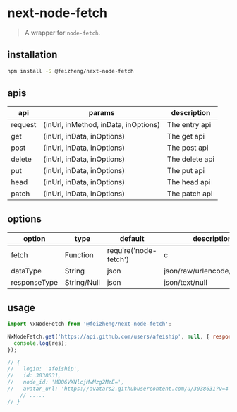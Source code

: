 # next-node-fetch
> A wrapper for `node-fetch`.

## installation
```bash
npm install -S @feizheng/next-node-fetch
```

## apis
| api     | params                               | description    |
| ------- | ------------------------------------ | -------------- |
| request | (inUrl, inMethod, inData, inOptions) | The entry api  |
| get     | (inUrl, inData, inOptions)           | The get api    |
| post    | (inUrl, inData, inOptions)           | The post api   |
| delete  | (inUrl, inData, inOptions)           | The delete api |
| put     | (inUrl, inData, inOptions)           | The put api    |
| head    | (inUrl, inData, inOptions)           | The head api   |
| patch   | (inUrl, inData, inOptions)           | The patch api  |

## options
| option       | type        | default               | description                  |
| ------------ | ----------- | --------------------- | ---------------------------- |
| fetch        | Function    | require('node-fetch') | c                            |
| dataType     | String      | json                  | json/raw/urlencode/multipart |
| responseType | String/Null | json                  | json/text/null               |

## usage
```js
import NxNodeFetch from '@feizheng/next-node-fetch';

NxNodeFetch.get('https://api.github.com/users/afeiship', null, { responseType:'json' }).then(res=>{
  console.log(res);
});

// {
//   login: 'afeiship',
//   id: 3038631,
//   node_id: 'MDQ6VXNlcjMwMzg2MzE=',
//   avatar_url: 'https://avatars2.githubusercontent.com/u/3038631?v=4',
    // .....
// }
```
